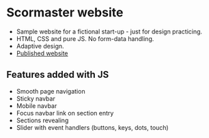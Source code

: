# Scormaster website

- Sample website for a fictional start-up - just for design practicing.
- HTML, CSS and pure JS. No form-data handling.
- Adaptive design.
- [Published website](https://scormaster.netlify.app/)

## Features added with JS

- Smooth page navigation
- Sticky navbar
- Mobile navbar
- Focus navbar link on section entry
- Sections revealing
- Slider with event handlers (buttons, keys, dots, touch)
